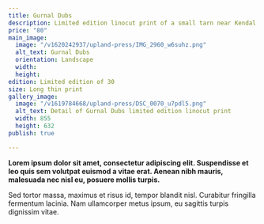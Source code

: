 ```yaml
---
title: Gurnal Dubs
description: Limited edition linocut print of a small tarn near Kendal
price: "80"
main_image:
  image: "/v1620242937/upland-press/IMG_2960_w6suhz.png"
  alt_text: Gurnal Dubs
  orientation: Landscape
  width: 
  height: 
edition: Limited edition of 30
size: Long thin print
gallery_image:
  image: "/v1619784668/upland-press/DSC_0070_u7pdl5.png"
  alt_text: Detail of Gurnal Dubs limited edition linocut print
  width: 855
  height: 632
publish: true

---
```

**Lorem ipsum dolor sit amet, consectetur adipiscing elit. Suspendisse et leo quis sem volutpat euismod a vitae erat. Aenean nibh mauris, malesuada nec nisl eu, posuere mollis turpis.**

Sed tortor massa, maximus et risus id, tempor blandit nisl. Curabitur fringilla fermentum lacinia. Nam ullamcorper metus ipsum, eu sagittis turpis dignissim vitae.